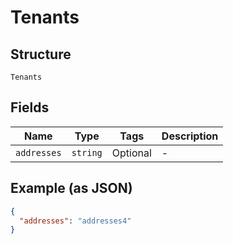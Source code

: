 
# Tenants

## Structure

`Tenants`

## Fields

| Name | Type | Tags | Description |
|  --- | --- | --- | --- |
| `addresses` | `string` | Optional | - |

## Example (as JSON)

```json
{
  "addresses": "addresses4"
}
```

